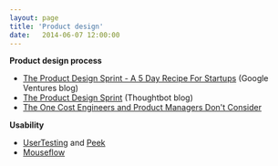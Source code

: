 ```yaml
---
layout: page
title: 'Product design'
date:   2014-06-07 12:00:00
---
```


**Product design process**

* [The Product Design Sprint - A 5 Day Recipe For Startups](http://www.gv.com/lib/the-product-design-sprint-a-five-day-recipe-for-startups)
  (Google Ventures blog)
* [The Product Design Sprint](http://robots.thoughtbot.com/the-product-design-sprint) (Thoughtbot blog)
* [The One Cost Engineers and Product Managers Don't Consider](http://firstround.com/article/The-one-cost-engineers-and-product-managers-dont-consider)

**Usability**

* [UserTesting](http://www.usertesting.com/) and [Peek](http://peek.usertesting.com/)
* [Mouseflow](http://mouseflow.com/)

